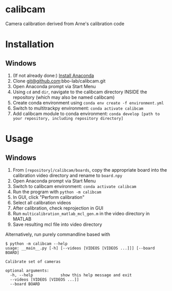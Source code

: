 # calibcam
Camera calibration derived from Arne's calibration code

# Installation

## Windows

1. (If not already done:) [Install Anaconda](https://docs.anaconda.com/anaconda/install/windows/)
2. Clone git@github.com:bbo-lab/calibcam.git 
3. Open Anaconda prompt via Start Menu
4. Using `cd` and `dir`, navigate to the calibcam directory INSIDE the repository (which may also be named calibcam)
5. Create conda environment using `conda env create -f environment.yml`
6. Switch to multitrackpy environment: `conda activate calibcam`
7. Add calibcam module to conda environment: `conda develop [path to your repository, including repository directory]`


# Usage

## Windows

1. From `[repository]/calibcam/boards`, copy the appropriate board into the calibration video directory and rename to `board.npy`
2. Open Anaconda prompt via Start Menu
3. Switch to calibcam environment: `conda activate calibcam`
4. Run the program with `python -m calibcam`
5. In GUI, click "Perform calibration"
6. Select all calibration videos
7. After calibration, check reprojection in GUI
8. Run `multicalibration_matlab_mcl_gen.m` in the video directory in MATLAB
9. Save resulting mcl file into video directory

Alternatively, run purely commandline based with
```
$ python -m calibcam --help
usage: __main__.py [-h] [--videos [VIDEOS [VIDEOS ...]]] [--board BOARD]

Calibrate set of cameras

optional arguments:
  -h, --help            show this help message and exit
  --videos [VIDEOS [VIDEOS ...]]
  --board BOARD
```
